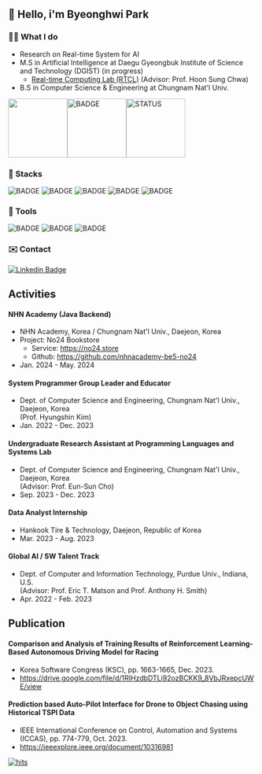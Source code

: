 ## 👋 Hello, i'm Byeonghwi Park

### 🧑‍💻 What I do
- Research on Real-time System for AI
- M.S in Artificial Intelligence at Daegu Gyeongbuk Institute of Science and Technology (DGIST) (in progress)
  - <a href="https://rtcl.dgist.ac.kr">Real-time Computing Lab (RTCL)</a> (Advisor: Prof. Hoon Sung Chwa)
- B.S in Computer Science & Engineering at Chungnam Nat'l Univ.

<div style="display:flex; justify-content: between;">
      <img style="height: 120px; display: inline-block" src="https://mazassumnida.wtf/api/v2/generate_badge?boj=BHwi"> 
      <img style="height: 120px; display: inline-block" src="https://github-readme-stats.vercel.app/api/top-langs/?username=BHwi&layout=compact&theme=flag-india" alt="BADGE"/> 
      <img style="height: 120px;" src="https://github-readme-stats.vercel.app/api?username=BHwi&show_icons=true&theme=material-palenight" alt="STATUS"/>
</div>

### 📒 Stacks
<img src="https://img.shields.io/badge/Python-3776AB?style=flat-square&logo=Python&logoColor=white" alt="BADGE"/> <img src="https://img.shields.io/badge/java-007396?style=flat-square&logo=java&logoColor=white" alt="BADGE"/>
<img src="https://img.shields.io/badge/Spring-6DB33F?style=flat-square&logo=Spring&logoColor=white" alt="BADGE"/>
<img src="https://img.shields.io/badge/MySQL-4479A1?style=flat-square&logo=MySQL&logoColor=white" alt="BADGE"/>
<img src="https://img.shields.io/badge/Amazon AWS-232F3E?style=flat-square&logo=amazonaws&logoColor=white" alt="BADGE"/>
      
### 🔧 Tools 
<img src="https://img.shields.io/badge/Linux-FCC624?style=flat-square&logo=linux&logoColor=black" alt="BADGE"/> <img src="https://img.shields.io/badge/Anaconda-44A833?style=flat-square&logo=Anaconda&logoColor=white" alt="BADGE"/>
<img src="https://img.shields.io/badge/Docker-2496ED?style=flat-square&logo=Docker&logoColor=white" alt="BADGE"/>

### ✉️ Contact
 [![Linkedin Badge](https://img.shields.io/badge/-LinkedIn-blue?style=flat-square&logo=Linkedin&logoColor=white&link=https://www.linkedin.com/in/seong-yun-byeon-8183a8113/)](https://www.linkedin.com/in/byeonghwi-park-0a8787233/)


## Activities
#### NHN Academy (Java Backend)
  - NHN Academy, Korea / Chungnam Nat'l Univ., Daejeon, Korea
  - Project: No24 Bookstore
    - Service: https://no24.store
    - Github: https://github.com/nhnacademy-be5-no24
  - Jan. 2024 - May. 2024

#### System Programmer Group Leader and Educator
- Dept. of Computer Science and Engineering, Chungnam Nat'l Univ., Daejeon, Korea <br>
  (Prof. Hyungshin Kim)
- Jan. 2022 - Dec. 2023

#### Undergraduate Research Assistant at Programming Languages and Systems Lab 
- Dept. of Computer Science and Engineering, Chungnam Nat'l Univ., Daejeon, Korea <br>
  (Advisor: Prof. Eun-Sun Cho)
- Sep. 2023 - Dec. 2023

#### Data Analyst Internship 
- Hankook Tire & Technology, Daejeon, Republic of Korea
- Mar. 2023 - Aug. 2023

#### Global AI / SW Talent Track 
- Dept. of Computer and Information Technology, Purdue Univ., Indiana, U.S.<br>
  (Advisor: Prof. Eric T. Matson and Prof. Anthony H. Smith)
- Apr. 2022 - Feb. 2023

## Publication
#### Comparison and Analysis of Training Results of Reinforcement Learning-Based Autonomous Driving Model for Racing
- Korea Software Congress (KSC), pp. 1663-1665, Dec. 2023.
- https://drive.google.com/file/d/1RIHzdbDTLi92ozBCKK9_8VbJRxepcUWE/view

#### Prediction based Auto-Pilot Interface for Drone to Object Chasing using Historical TSPI Data
- IEEE International Conference on Control, Automation and Systems (ICCAS), pp. 774-779, Oct. 2023.
- https://ieeexplore.ieee.org/document/10316981


[![hits](https://myhits.vercel.app/api/hit/https%3A%2F%2Fgithub.com%2Fbhwi?color=blue&label=hits&size=small)](https://myhits.vercel.app)
